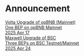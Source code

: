 
# Announcement

<div class="doc-announce">
    <a href="./volta-opbnb/">
        <div>
            <div class="announce-title">Volta Upgrade of opBNB (Mainnet) </div>
            <div class="announce-desc">One BEP on opBNB Mainnet</div>
        </div>
        <span class="announce-date">2025 Apr 17</span>
    </a>
    <a href="./maxwell-bsc/">
        <div>
            <div class="announce-title">Maxwell Upgrade of BSC </div>
            <div class="announce-desc">Three BEPs on BSC Testnet/Mainnet</div>
        </div>
        <span class="announce-date">2025 Apr 24</span>
    </a>
</div>
